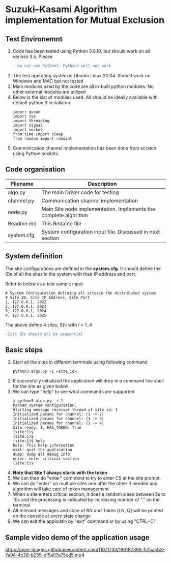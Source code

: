 # Suzuki–Kasami Algorithm implementation for Mutual Exclusion

## Test Environemnt
1. Code has been tested using Python 3.8.10, but should work on all veriosn 3.x. Please 
    ```diff
    - Do not use Python2. Python2 will not work
    ```
2. The test operating system is Ubuntu Linux 20.04. Should work on Windows and MAC but not tested
3. Main modules used by the code are all in-built python modules. No other external modules are utilized
4. Below is the kist of modules used. All should be ideally available with default python 3 installaton
    ```
    import queue
    import sys
    import threading
    import signal
    import socket
    from time import sleep
    from random import randint
    ```
5. Comminication channel implementation has been done from scratch using Python sockets

## Code organisation
 | Filename | Description | 
 | -------- | ----------- |
 | algo.py | The main Driver code for testing |
 | channel.py | Communication channel implementation |
 | node.py | Main Site node implementation. Implements the complete algorithm |
 | Readme.md | This Redame file |
 | system.cfg | System configuration input file. Discussed in next section |

## System definition
The site configurations are defined in the **system.cfg**. It should define the IDs of all the sites in the system with their IP address and port.

Refer to below as a test sample input
```
# System Configuration defining all sitesin the distributed system
# Site ID, Site IP Address, Site Port
1, 127.0.0.1, 2022
2, 127.0.0.1, 2023
3, 127.0.0.1, 2024
4, 127.0.0.1, 2025
```
The above define 4 sites, S(i) with i = 1..4

```diff
-Site IDs should all be sequential
```

## Basic steps

1. Start all the sites in different terminals using following command
    ```
    python3 algo.py -i <site_id>
    ```
2. If succesfully initialized the application will drop in a command line shell for the site as given below
3. We can type "help" to see what commands are supported
    ```
    ❯ python3 algo.py -i 1
    Parsed system configuration.
    Starting message receiver thread at site id: 1
    Initialized params for channel: (1 -> 2)
    Initialized params for channel: (1 -> 3)
    Initialized params for channel: (1 -> 4)
    Site ready: 1, HAS_TOKEN: True
    (site:1)$ 
    (site:1)$ 
    (site:1)$ help
    help: This help information
    exit: quit the application
    dump: dump all debug info
    enter: enter critical section
    (site:1)$
    ```
4. **Note that Site 1 always starts with the token**
5. We can then do "enter" command to try to enter CS at the site prompt.
5. We can do "enter" on multiple sites one after the other if needed and algorithm will take care of token management
6. When a site enters critical section, it does a random sleep between 5s to 10s and the processing is indicated by increasing number of "." on the terminal
6. All relevant messages and state of RN and Token [LN, Q] will be printed on the console at every state change
7. We can exit the applicatin by "exit" command or by using "CTRL+C"

## Sample video demo of the application usage

https://user-images.githubusercontent.com/11071733/199182369-fc15abb3-7a94-4c28-b235-ef5a07a75cd5.mp4




